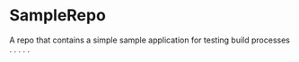 # SampleRepo
A repo that contains a simple sample application for testing build processes 
.
.
.
.
.
